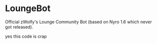 # LoungeBot
Official zWolfy's Lounge Community Bot (based on Nyro 1.6 which never got released).

yes this code is crap

